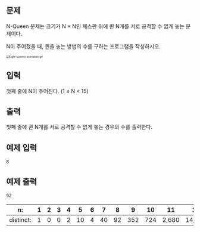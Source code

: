 ## 문제

N-Queen 문제는 크기가 N × N인 체스판 위에 퀸 N개를 서로 공격할 수 없게 놓는 문제이다.

N이 주어졌을 때, 퀸을 놓는 방법의 수를 구하는 프로그램을 작성하시오.

<img src="https://upload.wikimedia.org/wikipedia/commons/1/1f/Eight-queens-animation.gif" alt="Eight-queens-animation.gif" style="zoom:50%;" />

## 입력

첫째 줄에 N이 주어진다. (1 ≤ N < 15)

## 출력

첫째 줄에 퀸 N개를 서로 공격할 수 없게 놓는 경우의 수를 출력한다.

## 예제 입력

```
8
```

## 예제 출력

```
92
```

|   *n*:    |  1   |  2   |  3   |  4   |  5   |  6   |  7   |  8   |  9   |  10  |  11   |   12   |   13   |   14    |  ..  |         24          |          25           |           2            |
| :-------: | :--: | :--: | :--: | :--: | :--: | :--: | :--: | :--: | :--: | :--: | :---: | :----: | :----: | :-----: | :--: | :-----------------: | :-------------------: | :--------------------: |
| distinct: |  1   |  0   |  0   |  2   |  10  |  4   |  40  |  92  | 352  | 724  | 2,680 | 14,200 | 73,712 | 365,596 |  ..  | 227,514,171,973,736 | 2,207,893,435,808,352 | 22,317,699,616,364,044 |